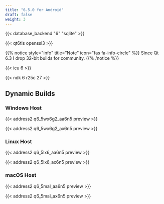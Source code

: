 ```yaml
---
title: "6.5.0 for Android"
draft: false
weight: 3
---
```


{{< database_backend "6" "sqlite" >}}

{{< qt6tls openssl3 >}}

{{% notice style="info" title="Note"  icon="fas fa-info-circle" %}}
Since Qt 6.3 I drop 32-bit builds for community.
{{% /notice %}}

{{< icu 6 >}}

{{< ndk 6 r25c 27 >}}

## Dynamic Builds

### Windows Host

{{< address2 q6_5wx6g2_aa6n5 preview >}}

{{< address2 q6_5wx6g2_ax6n5 preview >}}

### Linux Host

{{< address2 q6_5lx6_aa6n5 preview >}}

{{< address2 q6_5lx6_ax6n5 preview >}}

### macOS Host

{{< address2 q6_5mal_aa6n5 preview >}}

{{< address2 q6_5mal_ax6n5 preview >}}
